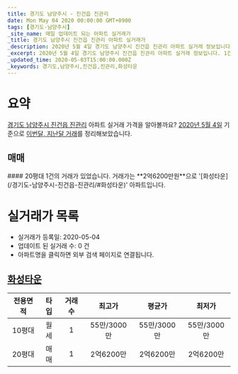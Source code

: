 ```yaml
---
title: 경기도 남양주시 - 진건읍 진관리
date: Mon May 04 2020 00:00:00 GMT+0900
tags: [경기도-남양주시]
_site_name: 매일 업데이트 되는 아파트 실거래가
_title: 경기도 남양주시 진건읍 진관리 아파트 실거래가
_description: 2020년 5월 4일 경기도 남양주시 진건읍 진관리 아파트 실거래 정보입니다. 1건 아파트 정보가 있습니다.
_excerpt: 2020년 5월 4일 경기도 남양주시 진건읍 진관리 아파트 실거래 정보입니다. 1건 아파트 정보가 있습니다.
_updated_time: 2020-05-03T15:00:00.000Z
_keywords: 경기도,남양주시,진건읍,진관리,화성타운
---
```





# 요약
<ins>경기도 남양주시 진건읍 진관리</ins> 아파트 실거래 가격을 알아볼까요? <ins>2020년 5월 4일</ins> 기준으로 <ins>이번달, 지난달 거래</ins>를 정리해보았습니다.

## 매매
<div class="container">
<div class="twelve columns" markdown="1">
#### 20평대
1건의 거래가 있었습니다. 거래가는 **2억6200만원**으로 '[화성타운](/경기도-남양주시-진건읍-진관리/#화성타운)' 아파트입니다.
</div>
</div>



# 실거래가 목록
- 실거래가 등록일: 2020-05-04
- 업데이트 된 실거래 수: 0 건
- 아파트명을 클릭하면 외부 검색 페이지로 연결됩니다.

## [화성타운](#화성타운)

|전용면적|타입|거래수|최고가|평균가|최저가|
|:---:|:---:|:---:|:---:|:---:|:---:|
|10평대|<span class="deal-type-3">월세</span>|1|55만/3000만|55만/3000만|55만/3000만|
|20평대|<span class="deal-type-1">매매</span>|1|2억6200만|2억6200만|2억6200만|

<br/>



